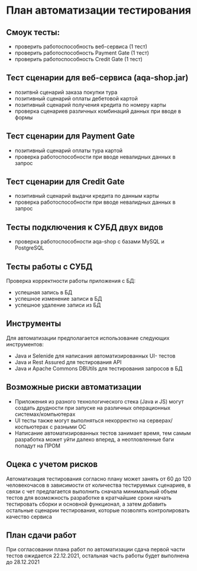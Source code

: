 # План автоматизации тестирования

## Смоук тесты:
 * проверить работоспособность веб-сервиса (1 тест)
 * проверить работоспособность Payment Gate (1 тест)
 * проверить работоспособность Credit Gate (1 тест)
    
 ## Тест сценарии для веб-сервиса (aqa-shop.jar)
 * позитвнй сценарий заказа покупки тура
 * позитивный сценарий оплаты дебетовой картой
 * позитивный сценарий получения кредита по номеру карты
 * проверка сценариев различных комбинаций данных при вводе в формы
 
 ## Тест сценарии для Payment Gate
 * позитивный сценарий оплаты тура картой
 * проверка работоспособности при вводе невалидных данных в запрос
 
 ## Тест сценарии для Credit Gate
 * позитивный сценарий выдачи кредита по данным карты
 * проверка работоспособности при вводе невалидных данных в запрос
 
 ## Тесты подключения к СУБД двух видов
 * проверка работоспособности aqa-shop с базами MySQL и PostgreSQL
 
 ## Тесты работы с СУБД
 Проверка корректности работы приложения с БД:
 * успешная запись в БД
 * успешное изменение записи в БД
 * успешное удаление записи из БД
 
 ## Инструменты
 Для автоматизации предполагается использование следующих инструментов:
 * Java и Selenide для написания автоматизированных UI- тестов
 * Java и Rest Assured для тестирования API
 * Java и Apache Commons DBUtils для тестирования запросов в БД
 
 ## Возможные риски автоматизации
 * Приложения из разного технологического стека (Java и JS) могут создать друдности при запуске на различных операционных системах/компьютерах
 * UI тесты также могут выполняться некорректно на серверах/коспьютерах с разными ОС
 * Написание автоматизированных тестов занимает время, тем самым разработка может уйти далеко вперед, а неотловленные баги попадут на ПРОМ
 
 ## Оцека с учетом рисков
 Автоматизация тестирования согласно плану может занять от 60 до 120 человекочасов в зависимости от количества тестируемых сценариев, в связи с чет предлагается выполнить сначала минимальный объем тестов для возможность разработке в кратчайшие сроки начать тестировать сборки и основной функционал, а затем добавить остальные сценарии тестирования, которые позволять контролировать качество сервиса 
 
 ## План сдачи работ 
 При согласовании плана работ по автоматизации сдача первой части тестов ожидается 22.12.2021, остальная часть работы будет выполнена до 28.12.2021